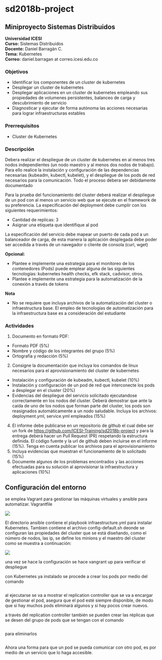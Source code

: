 # sd2018b-project

## Miniproyecto Sistemas Distribuidos

**Universidad ICESI**  
**Curso:** Sistemas Distribuidos  
**Docente:** Daniel Barragán C.  
**Tema:**  Kubernetes  
**Correo:** daniel.barragan at correo.icesi.edu.co

### Objetivos
* Identificar los componentes de un cluster de kubernetes
* Desplegar un cluster de kubernetes
* Desplegar aplicaciones en un cluster de kubernetes empleando sus propiedades
de volumenes persistentes, balanceo de carga y descubrimiento de servicio
* Diagnosticar y ejecutar de forma autónoma las acciones necesarias para lograr infraestructuras estables

### Prerrequisitos
* Cluster de Kubernetes

### Descripción
Debera realizar el despliegue de un cluster de kubernetes en al menos tres nodos independientes (un nodo maestro y al menos dos nodos de trabajo). Para ello realice la instalación y configuración de las dependencias necesarias (kubeadm, kubectl, kubelet), y el despliegue de los pods de red necesarios para la comunicación. Todo el proceso debera ser debidamente documentado

Para la prueba del funcionamiento del cluster deberá realizar el despliegue de un pod con al menos un servicio web que se ejecute en el framework de su preferencia. La especificación del deployment debe cumplir con los siguientes requerimientos:

* Cantidad de replicas: 3
* Asignar una etiqueta que identifique al pod

La especificación del servicio debe mapear un puerto de cada pod a un balanceador de carga, de esta manera la aplicación desplegada debe poder ser accedida a través de un navegador o cliente de consola (curl, wget)

**Opcional:**
* Plantee e implemente una estrategia para el monitoreo de los contenedores (Pods) puede emplear alguna de las siguientes tecnologías: kubernetes health checks, efk stack, cadvisor, otros.
* Plantee e implemente una estrategia para la automatización de la conexión a través de tokens

**Nota**
* No se requiere que incluya archivos de la automatización del cluster o infraestructura base. El empleo de tecnologías de automatización para la infraestructura base es a consideración del estudiante

### Actividades
1. Documento en formato PDF:  
  * Formato PDF (5%)
  * Nombre y código de los integrantes del grupo (5%)
  * Ortografía y redacción (5%)
2. Consigne la documentación que incluya los comandos de linux necesarios para el aprovisionamiento del cluster de kubernetes
  * Instalación y configuración de kubeadm, kubectl, kubelet (10%)
  * Instalación y configuración de un pod de red que interconecte los pods a desplegar en el cluster (20%)
  * Evidencias del despliegue del servicio solicitado ejecutandose correctamente en los nodos del cluster. Deberá demostrar que ante la caída de uno de los nodos que forman parte del cluster, los pods son reasignados automáticamente a un nodo saludable. Incluya los archivos: deployment.yml, service.yml empleados (15%)
4. El informe debe publicarse en un repositorio de github el cual debe ser un fork de https://github.com/ICESI-Training/sd2018b-project y para la entrega deberá hacer un Pull Request (PR) respetando la estructura definida. El código fuente y la url de github deben incluirse en el informe (15%). Tenga en cuenta publicar los archivos para el aprovisionamiento
5. Incluya evidencias que muestran el funcionamiento de lo solicitado (15%)
6. Documente algunos de los problemas encontrados y las acciones efectuadas para su solución al aprovisionar la infraestructura y aplicaciones (10%)

## Configuración del entorno

se emplea Vagrant para gestionar las máquinas virtuales y ansible para automatizar. 
Vagrantfile

![](pictures/delivery.png)

El directorio ansible contiene el playbook infraestructure.yml para instalar Kubernetes. Tambien contiene el archivo config-default.sh deonde se configuran las propiedades del cluster que se está diseñando, como el número de nodos, las ip, se define los minions y el maestro del cluster como se muestra a continuación:


![](pictures/delivery.png)


una vez se hace la configuración se hace vangrant up para verificar el despliegue

con Kubernetes ya instalado se procede a crear los pods por medio del comando 


```kubectl run maquina1 --image=nginx --port=80
```
al ejecutarse se va a mostrar el replication controller que se va a encargar de gestionar el pod, asegura que el pod esté siempre disponible, de modo que si hay muchos pods eliminará algunos y si hay pocos crear nuevos.

a través del replication controller también se pueden crear las réplicas que se desen del grupo de pods que se tengan con el comando


```kubectl scale rc nombre-del-pod --replicas=2
```

para eliminarlos


```kubectl delete rc nombre
```

Ahora una forma para que un pod se pueda comunicar con otro pod, es por medio de un servicio que lo haga accesible.

